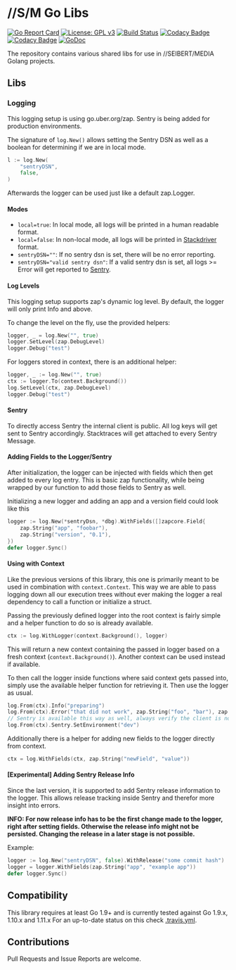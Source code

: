 # //S/M Go Libs

[![Go Report Card](https://goreportcard.com/badge/github.com/seibert-media/golibs)](https://goreportcard.com/report/github.com/seibert-media/golibs)
[![License: GPL v3](https://img.shields.io/badge/License-GPL%20v3-blue.svg)](https://www.gnu.org/licenses/gpl-3.0)
[![Build Status](https://travis-ci.org/seibert-media/golibs.svg?branch=master)](https://travis-ci.org/seibert-media/golibs)
[![Codacy Badge](https://api.codacy.com/project/badge/Grade/f61779459d564fb59fc1013d27b36b1f)](https://www.codacy.com/app/seibert-media/golibs?utm_source=github.com&utm_medium=referral&utm_content=seibert-media/golibs&utm_campaign=Badge_Grade)
[![Codacy Badge](https://api.codacy.com/project/badge/Coverage/f61779459d564fb59fc1013d27b36b1f)](https://www.codacy.com/app/seibert-media/golibs?utm_source=github.com&utm_medium=referral&utm_content=seibert-media/golibs&utm_campaign=Badge_Coverage)
[![GoDoc](https://img.shields.io/badge/godoc-reference-blue.svg)](https://godoc.org/github.com/seibert-media/golibs)

The repository contains various shared libs for use in //SEIBERT/MEDIA Golang projects.

## Libs

### Logging

This logging setup is using go.uber.org/zap.
Sentry is being added for production environments.

The signature of `log.New()` allows setting the Sentry DSN as well as a boolean for determining if we are in local mode.

```go
l := log.New(
    "sentryDSN",
    false,
)
```

Afterwards the logger can be used just like a default zap.Logger.

#### Modes

- `local=true`: In local mode, all logs will be printed in a human readable format.
- `local=false`: In non-local mode, all logs will be printed in [Stackdriver](https://cloud.google.com/logging/) format.
- `sentryDSN=""`: If no sentry dsn is set, there will be no error reporting.
- `sentryDSN="valid sentry dsn"`: If a valid sentry dsn is set, all logs >= Error will get reported to [Sentry](https://sentry.io).

#### Log Levels

This logging setup supports zap's dynamic log level.
By default, the logger will only print Info and above.

To change the level on the fly, use the provided helpers:

```go
logger, _ = log.New("", true)
logger.SetLevel(zap.DebugLevel)
logger.Debug("test")
```

For loggers stored in context, there is an additional helper:

```go
logger, _ := log.New("", true)
ctx := logger.To(context.Background())
log.SetLevel(ctx, zap.DebugLevel)
logger.Debug("test")
```

#### Sentry

To directly access Sentry the internal client is public.
All log keys will get sent to Sentry accordingly. Stacktraces will get attached to every Sentry Message.

#### Adding Fields to the Logger/Sentry

After initialization, the logger can be injected with fields which then get added to every log entry.
This is basic zap functionality, while being wrapped by our function to add those fields to Sentry as well.

Initializing a new logger and adding an app and a version field could look like this

```go
logger := log.New(*sentryDsn, *dbg).WithFields([]zapcore.Field{
    zap.String("app", "foobar"),
    zap.String("version", "0.1"),
})
defer logger.Sync()
```

#### Using with Context

Like the previous versions of this library, this one is primarily meant to be used in combination with `context.Context`.
This way we are able to pass logging down all our execution trees without ever making the logger a real dependency to call a function or initialize a struct.

Passing the previously defined logger into the root context is fairly simple and a helper function to do so is already available.

```go
ctx := log.WithLogger(context.Background(), logger)
```

This will return a new context containing the passed in logger based on a fresh context (`context.Background()`). Another context can be used instead
if available.

To then call the logger inside functions where said context gets passed into, simply use the available helper function for retrieving it.
Then use the logger as usual.

```go
log.From(ctx).Info("preparing")
log.From(ctx).Error("that did not work", zap.String("foo", "bar"), zap.Error(err))
// Sentry is available this way as well, always verify the client is not nil in case you disabled it
log.From(ctx).Sentry.SetEnvironment("dev")
```

Additionally there is a helper for adding new fields to the logger directly from context.

```go
ctx = log.WithFields(ctx, zap.String("newField", "value"))
```

#### [Experimental] Adding Sentry Release Info

Since the last version, it is supported to add Sentry release information to the logger.
This allows release tracking inside Sentry and therefor more insight into errors.

**INFO: For now release info has to be the first change made to the logger, right after setting fields. Otherwise the release info might not be persisted. Changing the release in a later stage is not possible.**

Example:

```go
logger := log.New("sentryDSN", false).WithRelease("some commit hash")
logger = logger.WithFields(zap.String("app", "example app"))
defer logger.Sync()
```

## Compatibility

This library requires at least Go 1.9+ and is currently tested against Go 1.9.x, 1.10.x and 1.11.x
For an up-to-date status on this check [.travis.yml](.travis.yml).

## Contributions

Pull Requests and Issue Reports are welcome.
